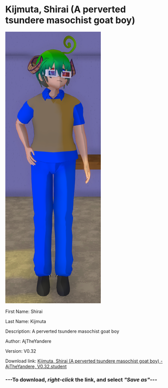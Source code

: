 # Kijmuta, Shirai (A perverted tsundere masochist goat boy)

<img src = "https://raw.githubusercontent.com/Arbiter1223/Daigaku-Gurashi-Custom-Students/master/Students/Files/Kijmuta%2C%20Shirai%20(A%20perverted%20tsundere%20masochist%20goat%20boy).png">

First Name: Shirai

Last Name: Kijmuta

Description: A perverted tsundere masochist goat boy

Author: AjTheYandere

Version: V0.32

Download link: <a href="https://raw.githubusercontent.com/Arbiter1223/Daigaku-Gurashi-Custom-Students/master/Students/Files/Kijmuta%2C%20Shirai%20(A%20perverted%20tsundere%20masochist%20goat%20boy)%20-%20AjTheYandere%2C%20V0.32.student">Kijmuta, Shirai (A perverted tsundere masochist goat boy) - AjTheYandere, V0.32.student</a>

### ---**To download, _right-click_ the link, and select _"Save as"_**---
